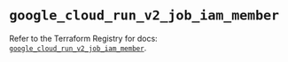 # `google_cloud_run_v2_job_iam_member`

Refer to the Terraform Registry for docs: [`google_cloud_run_v2_job_iam_member`](https://registry.terraform.io/providers/hashicorp/google/5.24.0/docs/resources/cloud_run_v2_job_iam_member).
